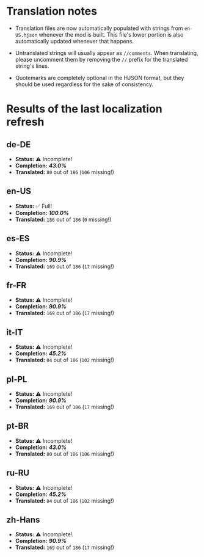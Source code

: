 # Translation notes
- Translation files are now automatically populated with strings from `en-US.hjson` whenever the mod is built. This file's lower portion is also automatically updated whenever that happens.

- Untranslated strings will usually appear as `//comments`. When translating, please uncomment them by removing the `//` prefix for the translated string's lines.

- Quotemarks are completely optional in the HJSON format, but they should be used regardless for the sake of consistency.

# Results of the last localization refresh

## de-DE
- **Status:** ⚠️ Incomplete!
- **Completion:** ***43.0%***
- **Translated:** `80` out of `186` (`106` missing!)

## en-US
- **Status:** ✅ Full!
- **Completion:** ***100.0%***
- **Translated:** `186` out of `186` (`0` missing!)

## es-ES
- **Status:** ⚠️ Incomplete!
- **Completion:** ***90.9%***
- **Translated:** `169` out of `186` (`17` missing!)

## fr-FR
- **Status:** ⚠️ Incomplete!
- **Completion:** ***90.9%***
- **Translated:** `169` out of `186` (`17` missing!)

## it-IT
- **Status:** ⚠️ Incomplete!
- **Completion:** ***45.2%***
- **Translated:** `84` out of `186` (`102` missing!)

## pl-PL
- **Status:** ⚠️ Incomplete!
- **Completion:** ***90.9%***
- **Translated:** `169` out of `186` (`17` missing!)

## pt-BR
- **Status:** ⚠️ Incomplete!
- **Completion:** ***43.0%***
- **Translated:** `80` out of `186` (`106` missing!)

## ru-RU
- **Status:** ⚠️ Incomplete!
- **Completion:** ***45.2%***
- **Translated:** `84` out of `186` (`102` missing!)

## zh-Hans
- **Status:** ⚠️ Incomplete!
- **Completion:** ***90.9%***
- **Translated:** `169` out of `186` (`17` missing!)

